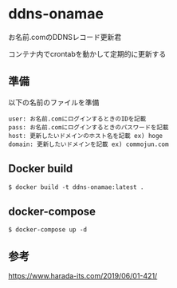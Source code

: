 # ddns-onamae
お名前.comのDDNSレコード更新君

コンテナ内でcrontabを動かして定期的に更新する

## 準備

以下の名前のファイルを準備
```
user: お名前.comにログインするときのIDを記載
pass: お名前.comにログインするときのパスワードを記載
host: 更新したいドメインのホスト名を記載 ex) hoge
domain: 更新したいドメインを記載 ex) commojun.com
```

## Docker build

```
$ docker build -t ddns-onamae:latest .
```

## docker-compose

```
$ docker-compose up -d
```

## 参考

https://www.harada-its.com/2019/06/01-421/
